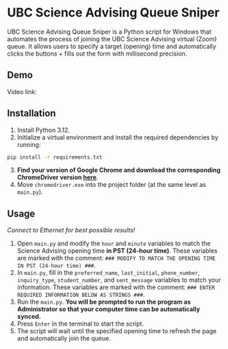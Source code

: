 # UBC Science Advising Queue Sniper

UBC Science Advising Queue Sniper is a Python script for Windows that automates the process of joining the UBC Science Advising virtual (Zoom) queue. It allows users to specify a target (opening) time and automatically clicks the buttons + fills out the form with millisecond precision.

## Demo

Video link: 

## Installation

1. Install Python 3.12.
2. Initialize a virtual environment and install the required dependencies by running:
```bash
pip install -r requirements.txt
```
3. **Find your version of Google Chrome and download the corresponding ChromeDriver version [here](https://googlechromelabs.github.io/chrome-for-testing/)**. 
4. Move `chromedriver.exe` into the project folder (at the same level as `main.py`).

## Usage

*Connect to Ethernet for best possible results!*
1. Open `main.py` and modify the `hour` and `minute` variables to match the Science Advising opening time **in PST (24-hour time)**. These variables are marked with the comment: `### MODIFY TO MATCH THE OPENING TIME IN PST (24-hour time) ###`.
2. In `main.py`, fill in the `preferred_name`, `last_initial`, `phone_number`, `inquiry_type`, `student_number`, and `sent_message` variables to match your information. These variables are marked with the comment: `### ENTER REQUIRED INFORMATION BELOW AS STRINGS ###`.
3. Run the `main.py`. **You will be prompted to run the program as Administrator so that your computer time can be automatically synced.**
4. Press `Enter` in the terminal to start the script.
5. The script will wait until the specified opening time to refresh the page and automatically join the queue.